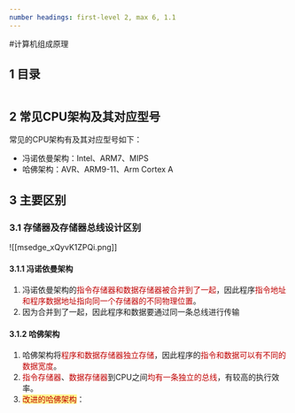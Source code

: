 ```yaml
---
number headings: first-level 2, max 6, 1.1
---
```

#计算机组成原理 

## 1 目录

```toc
```

## 2 常见CPU架构及其对应型号

常见的CPU架构有及其对应型号如下：
- 冯诺依曼架构：Intel、ARM7、MIPS
- 哈佛架构：AVR、ARM9-11、Arm Cortex A

## 3 主要区别

### 3.1 存储器及存储器总线设计区别

![[msedge_xQyvK1ZPQi.png]]

#### 3.1.1 冯诺依曼架构

1. 冯诺依曼架构的<font color="#c00000">指令存储器和数据存储器被合并到了一起</font>，因此程序<font color="#c00000">指令地址和程序数据地址指向同一个存储器的不同物理位置</font>。
2. 因为合并到了一起，因此程序和数据要通过同一条总线进行传输

#### 3.1.2 哈佛架构

1. 哈佛架构将<font color="#c00000">程序和数据存储器独立存储</font>，因此程序的<font color="#c00000">指令和数据可以有不同的数据宽度</font>。
2. <font color="#c00000">指令存储器</font>、<font color="#c00000">数据存储器</font>到CPU之间<font color="#c00000">均有一条独立的总线</font>，有较高的执行效率。
3. <span style="background:#fff88f"><font color="#c00000">改进的哈佛架构</font></span>：




